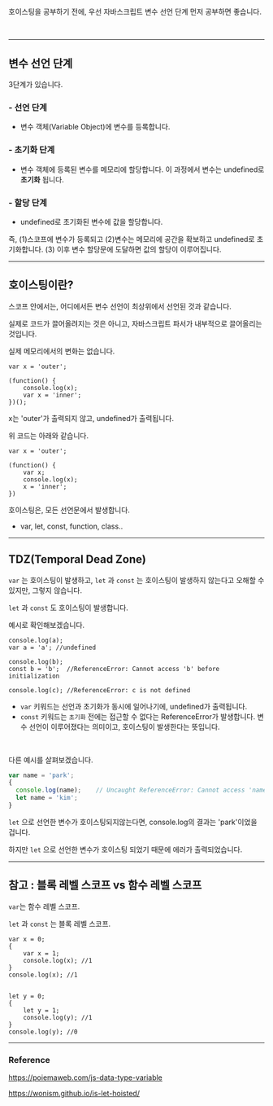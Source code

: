 # 

호이스팅을 공부하기 전에, 우선 자바스크립트 변수 선언 단계 먼저 공부하면 좋습니다.

<br>

---

## 변수 선언 단계

3단계가 있습니다.

### - 선언 단계

- 변수 객체(Variable Object)에 변수를 등록합니다.

### - 초기화 단계

- 변수 객체에 등록된 변수를 메모리에 할당합니다.
  이 과정에서 변수는 undefined로 **초기화** 됩니다.

### - 할당 단계

- undefined로 초기화된 변수에 값을 할당합니다.



즉, (1)스코프에 변수가 등록되고 (2)변수는 메모리에 공간을 확보하고 undefined로 초기화합니다. (3) 이후 변수 할당문에 도달하면 값의 할당이 이루어집니다.



---

## 호이스팅이란?



스코프 안에서는, 어디에서든 변수 선언이 최상위에서 선언된 것과 같습니다.

실제로 코드가 끌어올려지는 것은 아니고, 자바스크립트 파서가 내부적으로 끌어올리는 것입니다.

실제 메모리에서의 변화는 없습니다.

```
var x = 'outer';

(function() {
	console.log(x);
	var x = 'inner';
})();
```

x는 'outer'가 출력되지 않고, undefined가 출력됩니다.

위 코드는 아래와 같습니다.

```
var x = 'outer';

(function() {
	var x;
	console.log(x);
	x = 'inner';
})
```



호이스팅은, 모든 선언문에서 발생합니다.

- var, let, const, function, class..

---



## TDZ(Temporal Dead Zone)

`var` 는 호이스팅이 발생하고, `let` 과 `const` 는 호이스팅이 발생하지 않는다고 오해할 수 있지만, 그렇지 않습니다.

`let` 과 `const` 도 호이스팅이 발생합니다.

예시로 확인해보겠습니다.

```
console.log(a);
var a = 'a'; //undefined
```

```
console.log(b);
const b = 'b';	//ReferenceError: Cannot access 'b' before initialization
```

```
console.log(c);	//ReferenceError: c is not defined
```

-  `var` 키워드는 선언과 초기화가 동시에 일어나기에, undefined가 출력됩니다.
- `const` 키워드는 `초기화` 전에는 접근할 수 없다는 ReferenceError가 발생합니다.
  변수 선언이 이루어졌다는 의미이고, 호이스팅이 발생한다는 뜻입니다.

<br>

다른 예시를 살펴보겠습니다.

```typescript
var name = 'park';
{
  console.log(name);	// Uncaught ReferenceError: Cannot access 'name' before initialization
  let name = 'kim';
}
```

`let` 으로 선언한 변수가 호이스팅되지않는다면, console.log의 결과는 'park'이었을 겁니다.

하지만 `let` 으로 선언한 변수가 호이스팅 되었기 때문에 에러가 출력되었습니다.





---

## 참고 : 블록 레벨 스코프 vs 함수 레벨 스코프

`var`는 함수 레벨 스코프.

`let` 과 `const` 는 블록 레벨 스코프.

```
var x = 0;
{
	var x = 1;
	console.log(x);	//1
}
console.log(x);	//1


let y = 0;
{
	let y = 1;
	console.log(y);	//1
}
console.log(y);	//0
```





---

### Reference

https://poiemaweb.com/js-data-type-variable

https://wonism.github.io/is-let-hoisted/